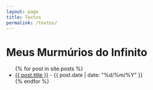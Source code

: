 ```yaml
---
layout: page
title: Textos
permalink: /textos/
---
```


# Meus Murmúrios do Infinito

<ul>
  {% for post in site.posts %}
    <li>
      <a href="{{ site.baseurl }}{{ post.url }}">{{ post.title }}</a> - {{ post.date | date: "%d/%m/%Y" }}
    </li>
  {% endfor %}
</ul>
